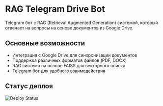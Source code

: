 # RAG Telegram Drive Bot

Telegram бот с RAG (Retrieval Augmented Generation) системой, который отвечает на вопросы на основе документов из Google Drive.

## Основные возможности

- Интеграция с Google Drive для синхронизации документов
- Поддержка различных форматов файлов (PDF, DOCX)
- RAG система на основе FAISS для векторного поиска
- Telegram бот для удобного взаимодействия

## Статус деплоя
![Deploy Status](https://github.com/DArkadich/RAG-Telegram-Drive/actions/workflows/deploy.yml/badge.svg)